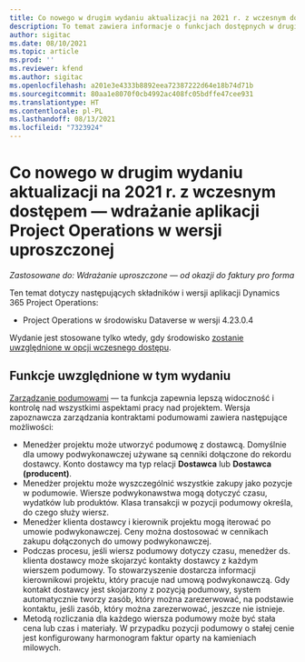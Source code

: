```yaml
---
title: Co nowego w drugim wydaniu aktualizacji na 2021 r. z wczesnym dostępem — wdrażanie aplikacji Project Operations w wersji uproszczonej
description: To temat zawiera informacje o funkcjach dostępnych w drugim wydaniu wdrożenia wersji uproszczonej aplikacji Project Operations z 2021 r.
author: sigitac
ms.date: 08/10/2021
ms.topic: article
ms.prod: ''
ms.reviewer: kfend
ms.author: sigitac
ms.openlocfilehash: a201e3e4333b8892eea72387222d64e18b74d71b
ms.sourcegitcommit: 80aa1e8070f0cb4992ac408fc05bdffe47cee931
ms.translationtype: HT
ms.contentlocale: pl-PL
ms.lasthandoff: 08/13/2021
ms.locfileid: "7323924"
---
```

# <a name="whats-new-2021-wave-2-early-access---project-operations-lite-deployment"></a>Co nowego w drugim wydaniu aktualizacji na 2021 r. z wczesnym dostępem — wdrażanie aplikacji Project Operations w wersji uproszczonej

_Zastosowane do: Wdrażanie uproszczone — od okazji do faktury pro forma_

Ten temat dotyczy następujących składników i wersji aplikacji Dynamics 365 Project Operations:

  - Project Operations w środowisku Dataverse w wersji 4.23.0.4

Wydanie jest stosowane tylko wtedy, gdy środowisko [zostanie uwzględnione w opcji wczesnego dostępu](/power-platform/admin/opt-in-early-access-updates#how-to-enable-early-access-updates).

## <a name="features-included-in-this-release"></a>Funkcje uwzględnione w tym wydaniu

[Zarządzanie podumowami](../subcontracting/subcontracting_EA_scope.md) — ta funkcja zapewnia lepszą widoczność i kontrolę nad wszystkimi aspektami pracy nad projektem. Wersja zapoznawcza zarządzania kontraktami podumowami zawiera następujące możliwości:

  - Menedżer projektu może utworzyć podumowę z dostawcą. Domyślnie dla umowy podwykonawczej używane są cenniki dołączone do rekordu dostawcy. Konto dostawcy ma typ relacji **Dostawca** lub **Dostawca (producent)**.
  - Menedżer projektu może wyszczególnić wszystkie zakupy jako pozycje w podumowie. Wiersze podwykonawstwa mogą dotyczyć czasu, wydatków lub produktów. Klasa transakcji w pozycji podumowy określa, do czego służy wiersz.
  - Menedżer klienta dostawcy i kierownik projektu mogą iterować po umowie podwykonawczej. Ceny można dostosować w cennikach zakupu dołączonych do umowy podwykonawczej.
  - Podczas procesu, jeśli wiersz podumowy dotyczy czasu, menedżer ds. klienta dostawcy może skojarzyć kontakty dostawcy z każdym wierszem podumowy. To stowarzyszenie dostarcza informacji kierownikowi projektu, który pracuje nad umową podwykonawczą. Gdy kontakt dostawcy jest skojarzony z pozycją podumowy, system automatycznie tworzy zasób, który można zarezerwować, na podstawie kontaktu, jeśli zasób, który można zarezerwować, jeszcze nie istnieje.
  - Metodą rozliczania dla każdego wiersza podumowy może być stała cena lub czas i materiały. W przypadku pozycji podumowy o stałej cenie jest konfigurowany harmonogram faktur oparty na kamieniach milowych.
